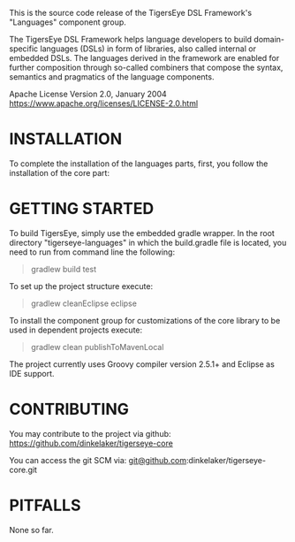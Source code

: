 This is the source code release of the TigersEye DSL Framework's "Languages" component group.

The TigersEye DSL Framework helps language developers to build domain-specific languages (DSLs) in form of libraries, also called internal or embedded DSLs. The languages derived in the framework are enabled for further composition through so-called combiners that compose the syntax, semantics and pragmatics of the language components.



Apache License
Version 2.0, January 2004
https://www.apache.org/licenses/LICENSE-2.0.html




# INSTALLATION
To complete the installation of the languages parts, first, you follow the installation of the core part: 




# GETTING STARTED
To build TigersEye, simply use the embedded gradle wrapper.
In the root directory "tigerseye-languages" in which the build.gradle file is located,
you need to run from command line the following:
> gradlew build test 

To set up the project structure execute:
> gradlew cleanEclipse eclipse

To install the component group for customizations of the core library to be used in dependent projects execute:
> gradlew clean publishToMavenLocal

The project currently uses Groovy compiler version 2.5.1+ and Eclipse as IDE support.



# CONTRIBUTING
You may contribute to the project via github:
https://github.com/dinkelaker/tigerseye-core

You can access the git SCM via:
git@github.com:dinkelaker/tigerseye-core.git




# PITFALLS

None so far.
